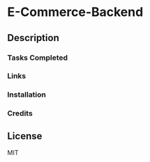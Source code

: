 # E-Commerce-Backend

## Description 

### Tasks Completed 

### Links 

### Installation 

### Credits 

## License
MIT 